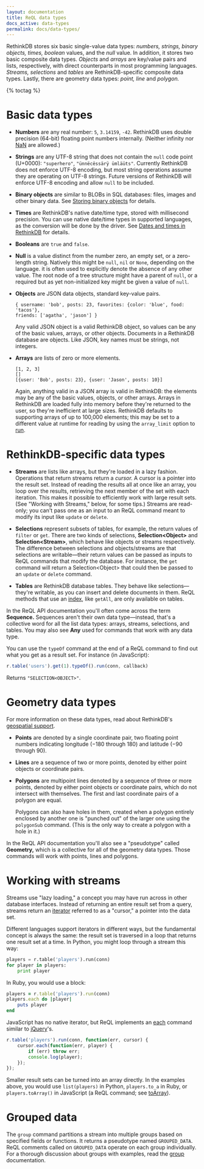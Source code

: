 ```yaml
---
layout: documentation
title: ReQL data types
docs_active: data-types
permalink: docs/data-types/
---
```


RethinkDB stores six basic single-value data types: *numbers, strings, binary objects, times, boolean* values, and the *null* value. In addition, it stores two basic composite data types. *Objects* and *arrays* are key/value pairs and lists, respectively, with direct counterparts in most programming languages. *Streams, selections* and *tables* are RethinkDB-specific composite data types. Lastly, there are geometry data types: *point, line* and *polygon.*

{% toctag %}

# Basic data types #

* **Numbers** are any real number: `5`, `3.14159`, `-42`. RethinkDB uses double precision (64-bit) floating point numbers internally. (Neither infinity nor [NaN](http://en.wikipedia.org/wiki/NaN) are allowed.)

* **Strings** are any UTF-8 string that does not contain the `null` code point (U+0000): `"superhero"`, <code>&quot;&uuml;nn&euml;c&euml;ss&auml;r&yuml; &uuml;ml&auml;&uuml;ts&quot;</code>. Currently RethinkDB does not enforce UTF-8 encoding, but most string operations assume they are operating on UTF-8 strings. Future versions of RethinkDB will enforce UTF-8 encoding and allow `null` to be included.

* **Binary objects** are similar to BLOBs in SQL databases: files, images and other binary data. See [Storing binary objects](/docs/storing-binary/) for details.

* **Times** are RethinkDB's native date/time type, stored with millisecond precision. You can use native date/time types in supported languages, as the conversion will be done by the driver. See [Dates and times in RethinkDB](/docs/dates-and-times/) for details.

* **Booleans** are `true` and `false`.

* **Null** is a value distinct from the number zero, an empty set, or a zero-length string. Natively this might be `null`, `nil` or `None`, depending on the language. it is often used to explicitly denote the absence of any other value. The root node of a tree structure might have a parent of `null`, or a required but as yet non-initialized key might be given a value of `null`.

* **Objects** are JSON data objects, standard key-value pairs.

	```
	{ username: 'bob', posts: 23, favorites: {color: 'blue', food: 'tacos'},
	friends: ['agatha', 'jason'] }
	```
	
	Any valid JSON object is a valid RethinkDB object, so values can be any of the basic values, arrays, or other objects. Documents in a RethinkDB database are objects. Like JSON, key names must be strings, not integers.

* **Arrays** are lists of zero or more elements.

	```
	[1, 2, 3]
	[]
	[{user: 'Bob', posts: 23}, {user: 'Jason', posts: 10}]
	```

	Again, anything valid in a JSON array is valid in RethinkDB: the elements may be any of the basic values, objects, or other arrays. Arrays in RethinkDB are loaded fully into memory before they're returned to the user, so they're inefficient at large sizes. RethinkDB defaults to supporting arrays of up to 100,000 elements; this may be set to a different value at runtime for reading by using the `array_limit` option to [run](/api/javascript/run).

# RethinkDB-specific data types #

* **Streams** are lists like arrays, but they're loaded in a lazy fashion. Operations that return streams return a *cursor.* A cursor is a pointer into the result set. Instead of reading the results all at once like an array, you loop over the results, retrieving the next member of the set with each iteration. This makes it possible to efficiently work with large result sets. (See "Working with Streams," below, for some tips.) Streams are read-only; you can't pass one as an input to an ReQL command meant to modify its input like `update` or `delete`.

* **Selections** represent subsets of tables, for example, the return values of `filter` or `get`. There are two kinds of selections, **Selection&lt;Object&gt;** and  **Selection&lt;Stream&gt;**, which behave like objects or streams respectively. The difference between selections and objects/streams are that selections are writable&mdash;their return values can be passed as inputs to ReQL commands that modify the database. For instance, the `get` command will return a Selection&lt;Object&gt; that could then be passed to an `update` or `delete` command.

* **Tables** are RethinkDB database tables. They behave like selections&mdash;they're writable, as you can insert and delete documents in them. ReQL methods that use an [index](/docs/secondary-indexes), like `getAll`, are only available on tables.

In the ReQL API documentation you'll often come across the term **Sequence.** Sequences aren't their own data type&mdash;instead, that's a collective word for all the list data types: arrays, streams, selections, and tables. You may also see **Any** used for commands that work with any data type.

You can use the `typeOf` command at the end of a ReQL command to find out what you get as a result set. For instance (in JavaScript):

```js
r.table('users').get(1).typeOf().run(conn, callback)
```

Returns `"SELECTION<OBJECT>"`.

# Geometry data types #

For more information on these data types, read about RethinkDB's [geospatial support][geo].

[geo]: /docs/geo-support/

* **Points** are denoted by a single coordinate pair, two floating point numbers indicating longitude (&minus;180 through 180) and latitude (&minus;90 through 90).

* **Lines** are a sequence of two or more points, denoted by either point objects or coordinate pairs.

* **Polygons** are multipoint lines denoted by a sequence of three or more points, denoted by either point objects or coordinate pairs, which do not intersect with themselves. The first and last coordinate pairs of a polygon are equal.

    Polygons can also have holes in them, created when a polygon entirely enclosed by another one is "punched out" of the larger one using the `polygonSub` command. (This is the only way to create a polygon with a hole in it.)

In the ReQL API documentation you'll also see a "pseudotype" called **Geometry,** which is a collective for all of the geometry data types. Those commands will work with points, lines and polygons.

# Working with streams #

Streams use "lazy loading," a concept you may have run across in other database interfaces. Instead of returning an entire result set from a query, streams return an [iterator](http://en.wikipedia.org/wiki/Iterator) referred to as a "cursor," a pointer into the data set. 

Different languages support iterators in different ways, but the fundamental concept is always the same: the result set is traversed in a loop that returns one result set at a time. In Python, you might loop through a stream this way:

```py
players = r.table('players').run(conn)
for player in players:
	print player
```

In Ruby, you would use a block:

```rb
players = r.table('players').run(conn)
players.each do |player|
	puts player
end
```

JavaScript has no native iterator, but ReQL implements an [each](/api/javascript/each) command similar to [jQuery](http://api.jquery.com/each/)'s.

```js
r.table('players').run(conn, function(err, cursor) {
	cursor.each(function(err, player) {
		if (err) throw err;
		console.log(player);
	});
});
```

Smaller result sets can be turned into an array directly. In the examples above, you would use `list(players)` in Python, `players.to_a` in Ruby,  or `players.toArray()` in JavaScript (a ReQL command; see [toArray](/api/javascript/to_array/)).

# Grouped data #

The `group` command partitions a stream into multiple groups based on specified fields or functions. It returns a pseudotype named `GROUPED_DATA`. ReQL comments called on `GROUPED_DATA` operate on each group individually. For a thorough discussion about groups with examples, read the [group](/api/javascript/group) documentation.